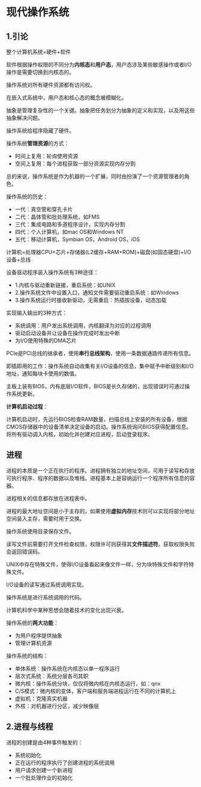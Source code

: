 # **现代操作系统**

## 1.引论

整个计算机系统=硬件+软件

软件根据操作权限的不同分为**内核态**和**用户态**，用户态涉及某些敏感操作或者I/O操作是需要切换到内核态的。

操作系统对所有硬件资源都有访问权。

在嵌入式系统中，用户态和核心态的概念被模糊化。

抽象是管理复杂性的一个关键。抽象把任务划分为抽象的定义和实现，以及用这些抽象解决问题。

操作系统给程序隐藏了硬件。

操作系统**管理资源**的方式：

- 时间上复用：轮询使用资源
- 空间上复用：每个进程获取一部分资源实现内存分割

总的来说，操作系统是作为机器的一个扩展，同时由扮演了一个资源管理者的角色。

操作系统的历史：

- 一代：真空管和穿孔卡片
- 二代：晶体管和批处理系统，如FMS
- 三代：集成电路和多道程序设计，实现内存分割
- 四代：个人计算机，如mac OS和Windows NT
- 五代：移动计算机，Symbian OS，Android OS，iOS

计算机=处理器CPU+芯片+存储器(L2缓存+RAM+ROM)+磁盘(如固态硬盘)+I/O设备+总线

设备驱动程序装入操作系统有3种途径：

- 1.内核与驱动重新链接，重启系统：如UNIX
- 2.操作系统文件中设置入口，通知文件需要驱动重启系统：如Windows
- 3.操作系统运行时接收新驱动，无需重启：热插拔设备，动态加载

实现输入输出的3种方式：

- 系统调用：用户发出系统调用，内核翻译为对应的过程调用
- 驱动启动设备并让设备在操作完成时发出中断
- 为I/O使用特殊的DMA芯片

PCIe是PCI总线的继承者，使用**串行总线架构**，使用一条数据通路传递所有信息。

即插即用的工作：操作系统自动收集有关I/O设备的信息，集中赋予中断级别和I/O地址，通知每块卡使用的数值。

主板上装有BIOS，内有底层I/O软件，BIOS是长久存储的，出现错误时可通过操作系统更新。

**计算机启动过程**：

计算机启动时，先运行BIOS检查RAM数量，扫描总线上安装的所有设备，根据CMOS存储器中的设备清单决定设备的启动。操作系统询问BIOS获得配置信息。将所有驱动调入内核，初始化并创建对应进程，启动登录程序。

## 进程

进程的本质是一个正在执行的程序。进程拥有独立的地址空间，可用于读写和存放可执行程序、程序的数据以及堆栈。进程基本上是容纳运行一个程序所有信息的容器。

进程相关的信息都存放在进程表中。

进程的最大地址空间是小于主存的。如果使用**虚拟内存**技术则可以实现将部分地址空间装入主存，需要时用于交换。

操作系统使用目录保存文件。

读写文件前需要打开文件检查权限，权限许可则获得其**文件描述符**。获取权限失败会返回错误码。

UNIX中存在特殊文件，使得I/O设备看起来像文件一样，分为块特殊文件和字符特殊文件。

I/O设备的读写通过系统调用实现。

操作系统是进行系统调用的代码。

计算机科学中某种思想会随着技术的变化出现兴衰。

操作系统的**两大功能**：

- 为用户程序提供抽象
- 管理计算机资源

操作系统的结构：

- 单体系统：操作系统在内核态以单一程序运行
- 层次式系统：系统分层各司其职
- 微内核：操作系统分块，仅仅将微内核在内核态运行，如：qnx
- C/S模式：微内核的变体，客户端和服务端进程运行在不同的计算机上
- 虚拟机：克隆真实机器
- 外核：对机器进行分区，减少映像层

## 2.进程与线程

进程的创建是由4种事件触发的：

- 系统初始化
- 正在运行的程序执行了创建进程的系统调用
- 用户请求创建一个新进程
- 一个批处理作业的初始化
